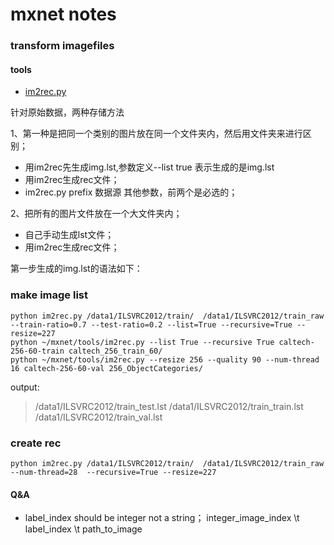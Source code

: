 # mxnet notes
### transform imagefiles
#### tools
- [im2rec.py](https://github.com/dmlc/mxnet/tree/e7514fe1b3265aaf15870b124bb6ed0edd82fa76/tools)

针对原始数据，两种存储方法

1、第一种是把同一个类别的图片放在同一个文件夹内，然后用文件夹来进行区别；
- 用im2rec先生成img.lst,参数定义--list true 表示生成的是img.lst
- 用im2rec生成rec文件；
- im2rec.py  prefix 数据源 其他参数，前两个是必选的；

2、把所有的图片文件放在一个大文件夹内；
- 自己手动生成lst文件；
- 用im2rec生成rec文件；

第一步生成的img.lst的语法如下：
### make image list
```
python im2rec.py /data1/ILSVRC2012/train/  /data1/ILSVRC2012/train_raw --train-ratio=0.7 --test-ratio=0.2 --list=True --recursive=True --resize=227
python ~/mxnet/tools/im2rec.py --list True --recursive True caltech-256-60-train caltech_256_train_60/
python ~/mxnet/tools/im2rec.py --resize 256 --quality 90 --num-thread 16 caltech-256-60-val 256_ObjectCategories/
```

output:
> /data1/ILSVRC2012/train_test.lst
/data1/ILSVRC2012/train_train.lst
/data1/ILSVRC2012/train_val.lst

### create rec
```
python im2rec.py /data1/ILSVRC2012/train/  /data1/ILSVRC2012/train_raw --num-thread=28  --recursive=True --resize=227
```

#### Q&A
-  label_index should be integer not a string；
integer_image_index \t label_index \t path_to_image

